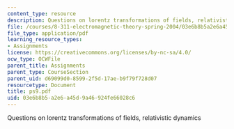 ```yaml
---
content_type: resource
description: Questions on lorentz transformations of fields, relativistic dynamics
file: /courses/8-311-electromagnetic-theory-spring-2004/03e6b8b5a2e6a45d9a46924fe66028c6_ps9.pdf
file_type: application/pdf
learning_resource_types:
- Assignments
license: https://creativecommons.org/licenses/by-nc-sa/4.0/
ocw_type: OCWFile
parent_title: Assignments
parent_type: CourseSection
parent_uid: d69099d0-8599-2f5d-17ae-b9f79f728d07
resourcetype: Document
title: ps9.pdf
uid: 03e6b8b5-a2e6-a45d-9a46-924fe66028c6
---
```

Questions on lorentz transformations of fields, relativistic dynamics
